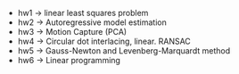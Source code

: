 - hw1 -> linear least squares problem
- hw2 -> Autoregressive model estimation
- hw3 -> Motion Capture (PCA)
- hw4 -> Circular dot interlacing, linear. RANSAC
- hw5 -> Gauss-Newton and Levenberg-Marquardt method
- hw6 -> Linear programming